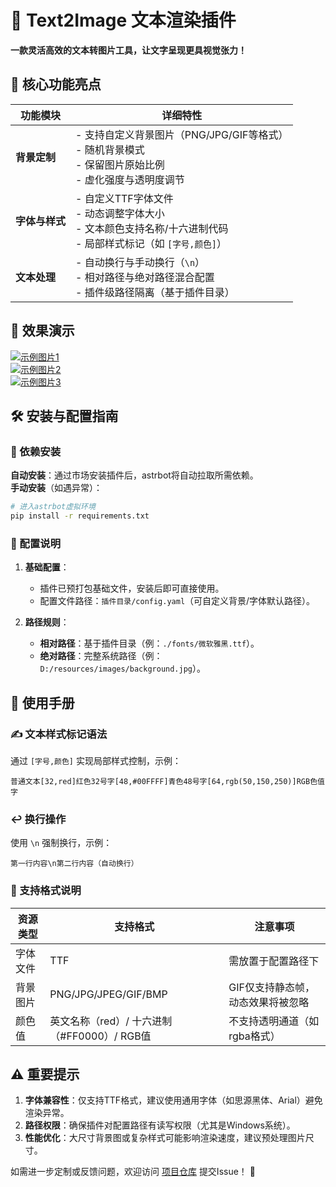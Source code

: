 # 🎨 Text2Image 文本渲染插件  
**一款灵活高效的文本转图片工具，让文字呈现更具视觉张力！**  


## 📌 核心功能亮点  
| **功能模块**       | **详细特性**                                                                 |  
|--------------------|-----------------------------------------------------------------------------|  
| **背景定制**       | - 支持自定义背景图片（PNG/JPG/GIF等格式）<br>- 随机背景模式<br>- 保留图片原始比例<br>- 虚化强度与透明度调节 |  
| **字体与样式**     | - 自定义TTF字体文件<br>- 动态调整字体大小<br>- 文本颜色支持名称/十六进制代码<br>- 局部样式标记（如 `[字号,颜色]`） |  
| **文本处理**       | - 自动换行与手动换行（`\n`）<br>- 相对路径与绝对路径混合配置<br>- 插件级路径隔离（基于插件目录） |  


## 🌟 效果演示  
[![示例图片1](https://github.com/wuyan1003/astrbot_plugin_text2image/blob/master/%E7%A4%BA%E4%BE%8B%E5%9B%BE%E7%89%87/1.jpg)](https://github.com/wuyan1003/astrbot_plugin_text2image/blob/master/%E7%A4%BA%E4%BE%8B%E5%9B%BE%E7%89%87/1.jpg)  
[![示例图片2](https://github.com/wuyan1003/astrbot_plugin_text2image/blob/master/%E7%A4%BA%E4%BE%8B%E5%9B%BE%E7%89%87/2.jpg)](https://github.com/wuyan1003/astrbot_plugin_text2image/blob/master/%E7%A4%BA%E4%BE%8B%E5%9B%BE%E7%89%87/2.jpg)  
[![示例图片3](https://github.com/wuyan1003/astrbot_plugin_text2image/blob/master/%E7%A4%BA%E4%BE%8B%E5%9B%BE%E7%89%87/3.jpg)](https://github.com/wuyan1003/astrbot_plugin_text2image/blob/master/%E7%A4%BA%E4%BE%8B%E5%9B%BE%E7%89%87/3.jpg)  


## 🛠️ 安装与配置指南  

### 🔧 依赖安装  
**自动安装**：通过市场安装插件后，astrbot将自动拉取所需依赖。  
**手动安装**（如遇异常）：  
```bash  
# 进入astrbot虚拟环境  
pip install -r requirements.txt  
```  

### 📁 配置说明  
1. **基础配置**：  
   - 插件已预打包基础文件，安装后即可直接使用。  
   - 配置文件路径：`插件目录/config.yaml`（可自定义背景/字体默认路径）。  

2. **路径规则**：  
   - **相对路径**：基于插件目录（例：`./fonts/微软雅黑.ttf`）。  
   - **绝对路径**：完整系统路径（例：`D:/resources/images/background.jpg`）。  


## 📝 使用手册  

### ✍️ 文本样式标记语法  
通过 `[字号,颜色]` 实现局部样式控制，示例：  
```text  
普通文本[32,red]红色32号字[48,#00FFFF]青色48号字[64,rgb(50,150,250)]RGB色值字  
```  

### ↩️ 换行操作  
使用 `\n` 强制换行，示例：  
```text  
第一行内容\n第二行内容（自动换行）  
```  

### 📄 支持格式说明  
| **资源类型** | **支持格式**                          | **注意事项**                     |  
|--------------|---------------------------------------|----------------------------------|  
| 字体文件     | TTF                                   | 需放置于配置路径下               |  
| 背景图片     | PNG/JPG/JPEG/GIF/BMP                  | GIF仅支持静态帧，动态效果将被忽略|  
| 颜色值       | 英文名称（red）/ 十六进制（#FF0000）/ RGB值 | 不支持透明通道（如rgba格式）     |  


## ⚠️ 重要提示  
1. **字体兼容性**：仅支持TTF格式，建议使用通用字体（如思源黑体、Arial）避免渲染异常。  
2. **路径权限**：确保插件对配置路径有读写权限（尤其是Windows系统）。  
3. **性能优化**：大尺寸背景图或复杂样式可能影响渲染速度，建议预处理图片尺寸。  





如需进一步定制或反馈问题，欢迎访问 [项目仓库](https://github.com/wuyan1003/astrbot_plugin_text2image) 提交Issue！ 🚀